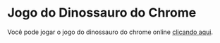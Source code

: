 # Jogo do Dinossauro do Chrome

Você pode jogar o jogo do dinossauro do chrome online [clicando aqui](https://franciscofilh.github.io/MyProjects/18.chrome_dinosaur_game/).
